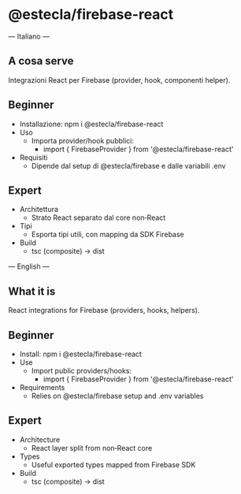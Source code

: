 # @estecla/firebase-react

— Italiano —

## A cosa serve
Integrazioni React per Firebase (provider, hook, componenti helper).

## Beginner
- Installazione: npm i @estecla/firebase-react
- Uso
  - Importa provider/hook pubblici:
    - import { FirebaseProvider } from '@estecla/firebase-react'
- Requisiti
  - Dipende dal setup di @estecla/firebase e dalle variabili .env

## Expert
- Architettura
  - Strato React separato dal core non‑React
- Tipi
  - Esporta tipi utili, con mapping da SDK Firebase
- Build
  - tsc (composite) → dist

— English —

## What it is
React integrations for Firebase (providers, hooks, helpers).

## Beginner
- Install: npm i @estecla/firebase-react
- Use
  - Import public providers/hooks:
    - import { FirebaseProvider } from '@estecla/firebase-react'
- Requirements
  - Relies on @estecla/firebase setup and .env variables

## Expert
- Architecture
  - React layer split from non‑React core
- Types
  - Useful exported types mapped from Firebase SDK
- Build
  - tsc (composite) → dist